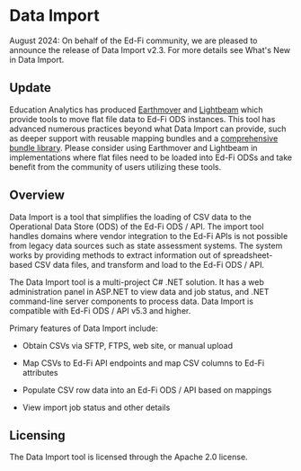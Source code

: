 # Data Import

August 2024: On behalf of the Ed-Fi community, we are pleased to announce the
release of Data Import v2.3. For more details see What's New in Data Import.

## Update

Education Analytics has produced [Earthmover](https://github.com/edanalytics/earthmover) and [Lightbeam](https://github.com/edanalytics/lightbeam) which provide tools to move flat file data to Ed-Fi ODS instances.  This tool has advanced numerous practices beyond what Data Import can provide, such as deeper support with reusable mapping bundles and a [comprehensive bundle library](https://github.com/edanalytics/earthmover_edfi_bundles).  Please consider using Earthmover and Lightbeam in implementations where flat files need to be loaded into Ed-Fi ODSs and take benefit from the community of users utilizing these tools.

## Overview

Data Import is a tool that simplifies the loading of CSV data to the Operational
Data Store (ODS) of the Ed-Fi ODS / API. The import tool handles domains where
vendor integration to the Ed-Fi APIs is not possible from legacy data sources
such as state assessment systems. The system works by providing methods to
extract information out of spreadsheet-based CSV data files, and transform and
load to the Ed-Fi ODS / API.

The Data Import tool is a multi-project C# .NET solution. It has a web
administration panel in ASP.NET to view data and job status, and .NET
command-line server components to process data. Data Import is compatible with
Ed-Fi ODS / API v5.3 and higher.

Primary features of Data Import include:

* Obtain CSVs via SFTP, FTPS, web site, or manual upload

* Map CSVs to Ed-Fi API endpoints and map CSV columns to Ed-Fi attributes

* Populate CSV row data into an Ed-Fi ODS / API based on mappings

* View import job status and other details

## Licensing

The Data Import tool is licensed through the Apache 2.0 license.
